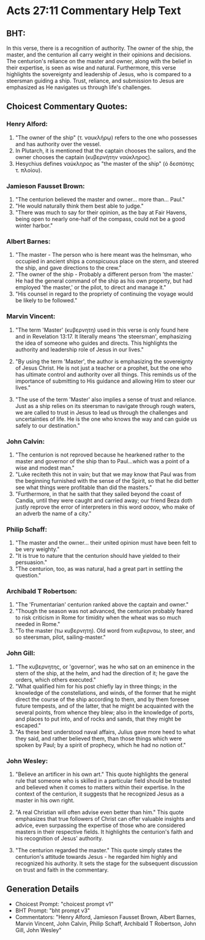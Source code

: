 # Acts 27:11 Commentary Help Text

## BHT:
In this verse, there is a recognition of authority. The owner of the ship, the master, and the centurion all carry weight in their opinions and decisions. The centurion's reliance on the master and owner, along with the belief in their expertise, is seen as wise and natural. Furthermore, this verse highlights the sovereignty and leadership of Jesus, who is compared to a steersman guiding a ship. Trust, reliance, and submission to Jesus are emphasized as He navigates us through life's challenges.

## Choicest Commentary Quotes:
### Henry Alford:
1. "The owner of the ship" (τ. ναυκλήρῳ) refers to the one who possesses and has authority over the vessel.
2. In Plutarch, it is mentioned that the captain chooses the sailors, and the owner chooses the captain (κυβερνήτην ναύκληρος).
3. Hesychius defines ναύκληρος as "the master of the ship" (ὁ δεσπότης τ. πλοίου).

### Jamieson Fausset Brown:
1. "The centurion believed the master and owner... more than... Paul." 
2. "He would naturally think them best able to judge." 
3. "There was much to say for their opinion, as the bay at Fair Havens, being open to nearly one-half of the compass, could not be a good winter harbor."

### Albert Barnes:
1. "The master - The person who is here meant was the helmsman, who occupied in ancient ships a conspicuous place on the stern, and steered the ship, and gave directions to the crew." 
2. "The owner of the ship - Probably a different person from 'the master.' He had the general command of the ship as his own property, but had employed 'the master,' or the pilot, to direct and manage it." 
3. "His counsel in regard to the propriety of continuing the voyage would be likely to be followed."

### Marvin Vincent:
1. "The term 'Master' (κυβερνητη) used in this verse is only found here and in Revelation 13:17. It literally means 'the steersman', emphasizing the idea of someone who guides and directs. This highlights the authority and leadership role of Jesus in our lives."

2. "By using the term 'Master', the author is emphasizing the sovereignty of Jesus Christ. He is not just a teacher or a prophet, but the one who has ultimate control and authority over all things. This reminds us of the importance of submitting to His guidance and allowing Him to steer our lives."

3. "The use of the term 'Master' also implies a sense of trust and reliance. Just as a ship relies on its steersman to navigate through rough waters, we are called to trust in Jesus to lead us through the challenges and uncertainties of life. He is the one who knows the way and can guide us safely to our destination."

### John Calvin:
1. "The centurion is not reproved because he hearkened rather to the master and governor of the ship than to Paul...which was a point of a wise and modest man." 
2. "Luke reciteth this not in vain; but that we may know that Paul was from the beginning furnished with the sense of the Spirit, so that he did better see what things were profitable than did the masters." 
3. "Furthermore, in that he saith that they sailed beyond the coast of Candia, until they were caught and carried away; our friend Beza doth justly reprove the error of interpreters in this word ασσον, who make of an adverb the name of a city."

### Philip Schaff:
1. "The master and the owner... their united opinion must have been felt to be very weighty."
2. "It is true to nature that the centurion should have yielded to their persuasion."
3. "The centurion, too, as was natural, had a great part in settling the question."

### Archibald T Robertson:
1. "The 'Frumentarian' centurion ranked above the captain and owner."
2. "Though the season was not advanced, the centurion probably feared to risk criticism in Rome for timidity when the wheat was so much needed in Rome."
3. "To the master (τω κυβερνητη). Old word from κυβερναω, to steer, and so steersman, pilot, sailing-master."

### John Gill:
1. "The κυβερνητης, or 'governor', was he who sat on an eminence in the stern of the ship, at the helm, and had the direction of it; he gave the orders, which others executed."
2. "What qualified him for his post chiefly lay in three things; in the knowledge of the constellations, and winds, of the former that he might direct the course of the ship according to them, and by them foresee future tempests, and of the latter, that he might be acquainted with the several points, from whence they blew; also in the knowledge of ports, and places to put into, and of rocks and sands, that they might be escaped."
3. "As these best understood naval affairs, Julius gave more heed to what they said, and rather believed them, than those things which were spoken by Paul; by a spirit of prophecy, which he had no notion of."

### John Wesley:
1. "Believe an artificer in his own art." This quote highlights the general rule that someone who is skilled in a particular field should be trusted and believed when it comes to matters within their expertise. In the context of the centurion, it suggests that he recognized Jesus as a master in his own right.

2. "A real Christian will often advise even better than him." This quote emphasizes that true followers of Christ can offer valuable insights and advice, even surpassing the expertise of those who are considered masters in their respective fields. It highlights the centurion's faith and his recognition of Jesus' authority.

3. "The centurion regarded the master." This quote simply states the centurion's attitude towards Jesus - he regarded him highly and recognized his authority. It sets the stage for the subsequent discussion on trust and faith in the commentary.


## Generation Details
- Choicest Prompt: "choicest prompt v1"
- BHT Prompt: "bht prompt v3"
- Commentators: "Henry Alford, Jamieson Fausset Brown, Albert Barnes, Marvin Vincent, John Calvin, Philip Schaff, Archibald T Robertson, John Gill, John Wesley"
